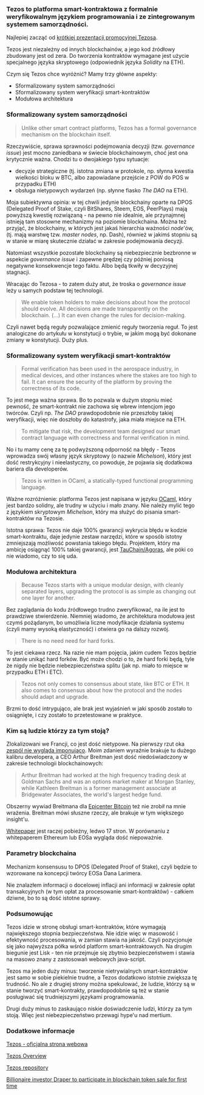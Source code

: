 ### Tezos to platforma smart-kontraktowa z formalnie weryfikowalnym językiem programowania i ze zintegrowanym systemem samorządności. 

Najlepiej zacząć od [krótkiej prezentacji promocyjnej Tezosa](https://www.youtube.com/watch?v=7m7EU4JWI88).

Tezos jest niezależny od innych blockchainów, a jego kod źródłowy zbudowany jest od zera. Do tworzenia kontraktów wymagane jest użycie specjalnego języka skryptowego (odpowiednik języka *Solidity* na ETH).

Czym się Tezos chce wyróżnić? Mamy trzy główne aspekty:
- Sformalizowany system samorządności
- Sformalizowany system weryfikacji smart-kontraktów
- Modułowa architektura

### Sformalizowany system samorządności

> Unlike other smart contract platforms, Tezos has a formal governance mechanism on the blockchain itself.

Rzeczywiście, sprawa sprawności podejmowania decyzji (tzw. *governance issue*) jest mocno zaniedbana w świecie blockchainowym, choć jest ona krytycznie ważna. Chodzi tu o dwojakiego typu sytuacje:
- decyzje strategiczne (tj. istotna zmiana w protokole, np. słynna kwestia wielkości bloku w BTC, albo zapowiadane przejście z POW do POS w przypadku ETH)
- obsługa nietypowych wydarzeń (np. słynne fiasko *The DAO* na ETH).

Moja subiektywna opinia:  w tej chwili jedynie blockchainy oparte na DPOS (Delegated Proof of Stake, czyli BitShares, Steem, EOS, PeerPlays) mają powyższą kwestię rozwiązaną - na pewno nie idealnie, ale przynajmnej istnieją tam stosowne mechanizmy na poziomie blockchaina. Można też przyjąć, że blockchainy, w których jest jakaś hierarchia ważności *node*'ów, (tj. mają warstwę tzw. *master nodes*, np. Dash), również w jakimś stopniu są w stanie w miarę skutecznie działać w zakresie podejmowania decyzji.

Natomiast wszystkie pozostałe blockchainy są niebezpiecznie bezbronne w aspekcie *governance issue* i zapewne prędzej czy później poniosą negatywne konsekwencje tego faktu. Albo będą tkwiły w decyzyjnej stagnacji.

Wracając do Tezosa - to zatem duży atut, że troska o *governance issue* leży u samych podstaw tej technologii.

> We enable token holders to make decisions about how the protocol should evolve. All decisions are made transparently on the blockchain. (...) It can even change the rules for decision-making.

Czyli nawet będą reguły pozwalające zmienić reguły tworzenia reguł. To jest analogiczne do artykułu w konstytucji o trybie, w jakim mogą być dokonane zmiany w konstytucji. Duży plus.

### Sformalizowany system weryfikacji smart-kontraktów

> Formal verification has been used in the aerospace industry, in medical devices, and other instances where the stakes are too high to fail. It can ensure the security of the platform by proving the correctness of its code.

To jest mega ważna sprawa. Bo to pozwala w dużym stopniu mieć pewność, że smart-kontrakt nie zachowa się wbrew intencjom jego twórców. Czyli np. *The DAO* prawdopodobnie nie przeszłoby takiej weryfikacji, więc nie doszłoby do katastrofy, jaka miała miejsce na ETH.

> To mitigate that risk, the development team designed our smart contract language with correctness and formal verification in mind.

No i tu mamy cenę za tę podwyższoną odporność na błędy - Tezos wprowadza swój własny język skryptowy (o nazwie *Michelson*), który jest dość restrykcyjny i nieelastyczny, co powoduje, że pojawia się dodatkowa bariera dla developerów. 

> Tezos is written in OCaml, a statically-typed functional programming language.

Ważne rozróżnienie: platforma Tezos jest napisana w języku [OCaml](https://en.wikipedia.org/wiki/OCaml), który jest bardzo solidny, ale trudny w użyciu i mało znany. Nie należy mylić tego z językiem skryptowym *Michelson*, który ma służyć do pisania smart-kontraktów na Tezosie.

Istotna sprawa: Tezos nie daje 100% gwarancji wykrycia błędu w kodzie smart-kontraktu, daje jedynie zestaw narzędzi, które w sposób istotny zmniejszają możliwość powstania takiego błędu. Projektem, który ma ambicję osiągnąć 100% takiej gwarancji, jest [TauChain/Agoras](http://www.idni.org/), ale póki co nie wiadomo, czy to się uda.

### Modułowa architektura

> Because Tezos starts with a unique modular design, with cleanly separated layers, upgrading the protocol is as simple as changing out one layer for another.

Bez zaglądania do kodu źródłowego trudno zweryfikować, na ile jest to prawdziwe stwierdzenie. Niemniej wiadomo, że architektura modułowa jest czymś pożądanym, bo umożliwia liczne modyfikacje działania systemu (czyli mamy wysoką elastyczność) i otwiera go na dalszy rozwój.

> There is no need need for hard forks.

To jest ciekawa rzecz. Na razie nie mam pojęcia, jakim cudem Tezos będzie w stanie unikąć hard forków. Być może chodzi o to, że hard forki będą, tyle że nigdy nie będzie niebezpieczeństwa splitu (jak np. miało to miejsce w przypadku ETH i ETC).

> Tezos not only comes to consensus about state, like BTC or ETH. It also comes to consensus about how the protocol and the nodes should adapt and upgrade.

Brzmi to dość intrygująco, ale brak jest wyjaśnień w jaki sposób zostało to osiągnięte, i czy zostało to przetestowane w praktyce.

### Kim są ludzie którzy za tym stoją?

Zlokalizowani we Francji, co jest dość nietypowe. Na pierwszy rzut oka [zespól nie wygląda imponująco](https://www.tezos.com/team). Moim zdaniem wyraźnie brakuje tu dużego kalibru developera, a CEO Arthur Breitman jest dość niedoświadczony w zakresie technologii blockchainowych:

> Arthur Breitman had worked at the high frequency trading desk at Goldman Sachs and was an options market maker at Morgan Stanley, while Kathleen Breitman is a former management associate at Bridgewater Associates, the world's largest hedge fund.

Obszerny wywiad Breitmana dla [Epicenter Bitcoin](https://www.youtube.com/watch?v=3mgaDpuMSc0) też nie zrobił na mnie wrażenia. Breitman mówi słuszne rzeczy, ale brakuje w tym większego insight'u.

[Whitepaper]([https://www.tezos.com/static/papers/white_paper.pdf) jest raczej pobieżny, ledwo 17 stron. W porównaniu z whitepaperem Ethereum lub EOSa wygląda dość niepoważnie.

### Parametry blockchaina

Mechanizm konsensusu to DPOS (Delegated Proof of Stake), czyli będzie to wzorowane na koncepcji twórcy EOSa Dana Larimera.

Nie znalazłem informacji o docelowej inflacji ani informacji w zakresie opłat transakcyjnych (w tym opłat za procesowanie smart-kontraktów) - całkiem dziwne, bo to są dość istotne sprawy.

### Podsumowując
Tezos idzie w stronę obsługi smart-kontraktów, które wymagają największego stopnia bezpieczeństwa. Nie idzie więc w masowość i efektywność procesowania, w zamian stawia na jakość. Czyli pozycjonuje się jako najwyższa półka wśród platform smart-kontraktowych. Na drugim biegunie jest Lisk - ten nie przejmuje się zbytnio bezpieczeństwem i stawia na masowo znany z zastosowań webowych java-script.

Tezos ma jeden duży minus: tworzenie nietrywialnych smart-kontraktów jest samo w sobie piekielnie trudne, a Tezos dodatkowo istotnie zwiększa tę trudność. No ale z drugiej strony można spekulować, że ludzie, którzy są w stanie tworzyć smart-kontrakty, prawdopodobnie są też w stanie posługiwać się trudniejszymi językami programowania.

Drugi duży minus to zaskaująco niskie doświadczenie ludzi, którzy za tym stoją. Więc jest niebezpieczeństwo przewagi hype'u nad mertium.

### Dodatkowe informacje

[Tezos - oficjalna strona webowa](https://www.tezos.com/)

[Tezos Overview](https://www.tezos.com/static/papers/Tezos_Overview.pdf)

[Tezos repository](https://github.com/tezos)

[Billionaire investor Draper to participate in blockchain token sale for first time](http://www.reuters.com/article/us-tezos-blockchain-draper-idUSKBN181250)
